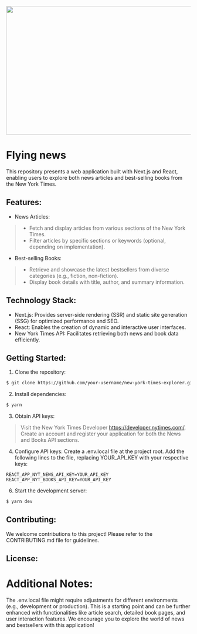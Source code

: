 
<div align="center"><img src="https://www.infoescola.com/wp-content/uploads/2022/08/anunciacao-da-vinci-scaled.jpg" width=650 height=350/></div>

# Flying news
This repository presents a web application built with Next.js and React, enabling users to explore both news articles and best-selling books from the New York Times.

## Features:

- News Articles:
> * Fetch and display articles from various sections of the New York Times.
> * Filter articles by specific sections or keywords (optional, depending on implementation).
- Best-selling Books:
> * Retrieve and showcase the latest bestsellers from diverse categories (e.g., fiction, non-fiction).
> * Display book details with title, author, and summary information.
## Technology Stack:
- Next.js: Provides server-side rendering (SSR) and static site generation (SSG) for optimized performance and SEO.
- React: Enables the creation of dynamic and interactive user interfaces.
- New York Times API: Facilitates retrieving both news and book data efficiently.

## Getting Started:

1. Clone the repository:
```bash
$ git clone https://github.com/your-username/new-york-times-explorer.git

```
2. Install dependencies:
```bash
$ yarn

```
3. Obtain API keys:
> Visit the New York Times Developer https://developer.nytimes.com/.
> Create an account and register your application for both the News and Books API sections.

4. Configure API keys:
Create a .env.local file at the project root.
Add the following lines to the file, replacing YOUR_API_KEY with your respective keys:

`REACT_APP_NYT_NEWS_API_KEY=YOUR_API_KEY`<br/>
`REACT_APP_NYT_BOOKS_API_KEY=YOUR_API_KEY`

6. Start the development server:
```bash
$ yarn dev

```
## Contributing:

We welcome contributions to this project! Please refer to the CONTRIBUTING.md file for guidelines.

## License:


# Additional Notes:

The .env.local file might require adjustments for different environments (e.g., development or production).
This is a starting point and can be further enhanced with functionalities like article search, detailed book pages, and user interaction features.
We encourage you to explore the world of news and bestsellers with this application!
